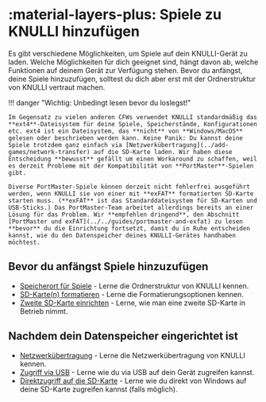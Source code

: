 # :material-layers-plus: Spiele zu KNULLI hinzufügen

Es gibt verschiedene Möglichkeiten, um Spiele auf dein KNULLI-Gerät zu laden. Welche Möglichkeiten für dich geeignet sind, hängt davon ab, welche Funktionen auf deinem Gerät zur Verfügung stehen. Bevor du anfängst, deine Spiele hinzuzufügen, solltest du dich aber erst mit der Ordnerstruktur von KNULLI vertraut machen.

!!! danger "Wichtig: Unbedingt lesen bevor du loslegst!"

    Im Gegensatz zu vielen anderen CFWs verwendet KNULLI standardmäßig das **ext4**-Dateisystem für deine Spiele, Speicherstände, Konfigurationen etc. ext4 ist ein Dateisystem, das **nicht** von **Windows/MacOS** gelesen oder beschrieben werden kann. Keine Panik: Du kannst deine Spiele trotzdem ganz einfach via [Netzwerkübertragung](../add-games/network-transfer) auf die SD-Karte laden. Wir haben diese Entscheidung **bewusst** gefällt um einen Workaround zu schaffen, weil es derzeit Probleme mit der Kompatibilität von **PortMaster**-Spielen gibt.

    Diverse PortMaster-Spiele können derzeit nicht fehlerfrei ausgeführt werden, wenn KNULLI sie von einer mit **exFAT** formatierten SD-Karte starten muss. (**exFAT** ist das Standarddateisystem für SD-Karten und USB-Sticks.) Das PortMaster-Team arbeitet allerdings bereits an einer Lösung für das Problem. Wir **empfehlen dringend**, den Abschnitt [PortMaster und exFAT](../../guides/portmaster-and-exfat) zu lesen **bevor** du die Einrichtung fortsetzt, damit du in Ruhe entscheiden kannst, wie du den Datenspeicher deines KNULLI-Gerätes handhaben möchtest.

## Bevor du anfängst Spiele hinzuzufügen

* [Speicherort für Spiele](game-storage) - Lerne die Ordnerstruktur von KNULLI kennen.
* [SD-Karte(n) formatieren](formatting) - Lerne die Formatierungsoptionen kennen.
* [Zweite SD-Karte einrichten](second-sd-card) - Lerne, wie man eine zweite SD-Karte in Betrieb nimmt.

## Nachdem dein Datenspeicher eingerichtet ist

* [Netzwerkübertragung](network-transfer) - Lerne die Netzwerkübertragung von KNULLI kennen.
* [Zugriff via USB](accessing-via-usb) - Lerne wie du via USB auf dein Gerät zugreifen kannst.
* [Direktzugriff auf die SD-Karte](accessing-sd-card) - Lerne wie du direkt von Windows auf deine SD-Karte zugreifen kannst (falls möglich).
